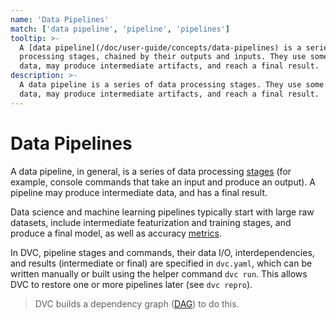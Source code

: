```yaml
---
name: 'Data Pipelines'
match: ['data pipeline', 'pipeline', 'pipelines']
tooltip: >-
  A [data pipeline](/doc/user-guide/concepts/data-pipelines) is a series of data
  processing stages, chained by their outputs and inputs. They use some initial
  data, may produce intermediate artifacts, and reach a final result.
description: >-
  A data pipeline is a series of data processing stages. They use some initial
  data, may produce intermediate artifacts, and reach a final result.
---
```


<!-- keywords: data pipeline, machine learning pipeline, devops for data science, devops for machine learning, "MLops", "what is a data pipeline?", "data pipeline examples", "machine learning (ML) workflow", "data science workflow", "data science pipeline workflow" -->

# Data Pipelines

<!-- _from `dvc dag`_ -->

A data pipeline, in general, is a series of data processing
[stages](/doc/command-reference/run) (for example, console commands that take an
input and produce an <abbr>output</abbr>). A pipeline may produce intermediate
data, and has a final result.

Data science and machine learning pipelines typically start with large raw
datasets, include intermediate featurization and training stages, and produce a
final model, as well as accuracy [metrics](/doc/command-reference/metrics).

In DVC, pipeline stages and commands, their data I/O, interdependencies, and
results (intermediate or final) are specified in `dvc.yaml`, which can be
written manually or built using the helper command `dvc run`. This allows DVC to
restore one or more pipelines later (see `dvc repro`).

> DVC builds a dependency graph
> ([DAG](https://en.wikipedia.org/wiki/Directed_acyclic_graph)) to do this.

<!-- link to dag, pipeline get started -->

